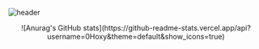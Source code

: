 ![header](https://capsule-render.vercel.app/api?type=slice&color=auto&height=300&section=header&text=SEO%20YOUNG%20HO&desc=Positive%20Developer!&descSize=25&fontAlignY=30&descAlignY=45&fontSize=50&rotate=19&fontAlign=70&descAlign=79.3)
<div align="center">
![Anurag's GitHub stats](https://github-readme-stats.vercel.app/api?username=0Hoxy&theme=default&show_icons=true)
</div>
